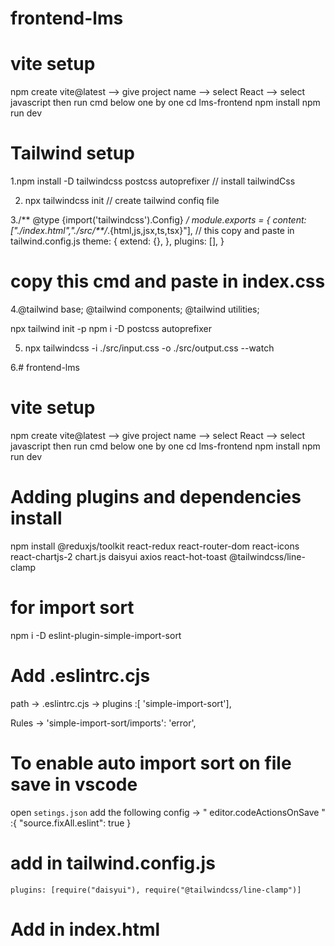 
# frontend-lms
# vite setup
npm create vite@latest
--> give project name
--> select React
--> select javascript
then run cmd below one by one
cd lms-frontend
  npm install
  npm run dev
 

 # Tailwind setup
 1.npm install -D tailwindcss postcss autoprefixer // install tailwindCss

2. npx tailwindcss init  // create tailwind confiq file 

 3./** @type {import('tailwindcss').Config} */
module.exports = {
  content: ["./index.html","./src/**/*.{html,js,jsx,ts,tsx}"], // this copy and paste in tailwind.config.js 
  theme: {
    extend: {},
  },
  plugins: [],
}
# copy this cmd and paste in index.css
 4.@tailwind base;
@tailwind components;
@tailwind utilities;

npx tailwind init -p 
npm i -D postcss autoprefixer

5. npx tailwindcss -i ./src/input.css -o ./src/output.css --watch

6.# frontend-lms
# vite setup
npm create vite@latest
--> give project name
--> select React
--> select javascript
then run cmd below one by one
cd lms-frontend
  npm install
  npm run dev
 
 # Adding  plugins and  dependencies install 
 npm install @reduxjs/toolkit react-redux react-router-dom react-icons react-chartjs-2 chart.js daisyui axios react-hot-toast @tailwindcss/line-clamp


 # for import sort 
 npm i -D eslint-plugin-simple-import-sort

 # Add .eslintrc.cjs
 path -> .eslintrc.cjs -> plugins :[ 'simple-import-sort'],

 Rules ->  'simple-import-sort/imports': 'error',

 # To enable auto import  sort on file save  in vscode 

 open `setings.json`
 add the following  config -> " editor.codeActionsOnSave " :{
  "source.fixAll.eslint": true
 }
  
  # add in tailwind.config.js 
    plugins: [require("daisyui"), require("@tailwindcss/line-clamp")]


# Add in index.html
 <script src="https://checkout.razorpay.com/v1/checkout.js"></script>